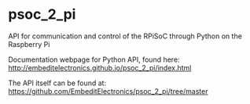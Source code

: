 psoc_2_pi
=========

API for communication and control of the RPiSoC through Python on the Raspberry Pi

Documentation webpage for Python API, found here: http://embeditelectronics.github.io/psoc_2_pi/index.html

The API itself can be found at: https://github.com/EmbeditElectronics/psoc_2_pi/tree/master
